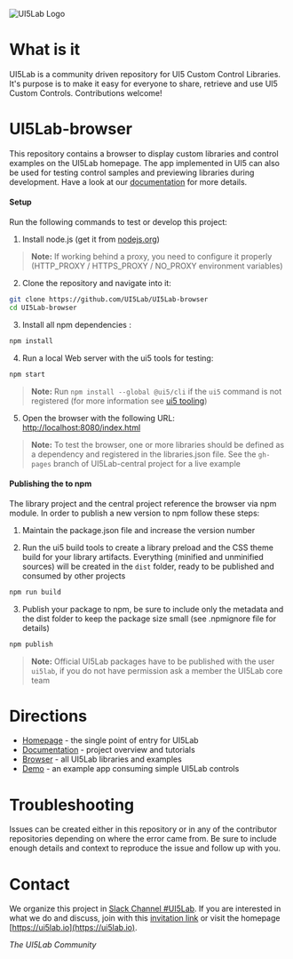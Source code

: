 ![UI5Lab Logo](https://raw.githubusercontent.com/UI5Lab/UI5Lab-central/master/docs/media/UI5LabLogoPhoenix.png)

# What is it
UI5Lab is a community driven repository for UI5 Custom Control Libraries. It's purpose is to make it easy for everyone to share, retrieve and use UI5 Custom Controls. Contributions welcome!

# UI5Lab-browser
This repository contains a browser to display custom libraries and control examples on the UI5Lab homepage. The app implemented in UI5 can also be used for testing control samples and previewing libraries during development. Have a look at our [documentation](http://ui5lab.io/docs/) for more details. 

#### Setup

Run the following commands to test or develop this project:

1. Install node.js (get it from [nodejs.org](http://nodejs.org/))

> **Note:** If working behind a proxy, you need to configure it properly (HTTP_PROXY / HTTPS_PROXY / NO_PROXY environment variables)

2. Clone the repository and navigate into it:

```sh
git clone https://github.com/UI5Lab/UI5Lab-browser
cd UI5Lab-browser
```

3. Install all npm dependencies :

```sh
npm install
```

4. Run a local Web server with the ui5 tools for testing:

```sh
npm start
```

> **Note:** Run ```npm install --global @ui5/cli``` if the ```ui5``` command is not registered (for more information see [ui5 tooling](https://github.com/SAP/ui5-tooling]))

5. Open the browser with the following URL: [http://localhost:8080/index.html](http://localhost:8080/index.html)

> **Note:** To test the browser, one or more libraries should be defined as a dependency and registered in the libraries.json file. See the ```gh-pages``` branch of UI5Lab-central project for a live example

#### Publishing the to npm

The library project and the central project reference the browser via npm module. In order to publish a new version to npm follow these steps:

1. Maintain the package.json file and increase the version number


2. Run the ui5 build tools to create a library preload and the CSS theme build for your library artifacts. Everything (minified and unminified sources) will be created in the ```dist``` folder, ready to be published and consumed by other projects

```sh
npm run build
```

3. Publish your package to npm, be sure to include only the metadata and the dist folder to keep the package size small (see .npmignore file for details) 

```sh
npm publish
```

> **Note:**  Official UI5Lab packages have to be published with the user ```ui5lab```, if you do not have permission ask a member the UI5Lab core team 


# Directions

* [Homepage](https://ui5lab.io) - the single point of entry for UI5Lab
* [Documentation](https://ui5lab.io/docs) - project overview and tutorials
* [Browser](https://ui5lab.io/browser) - all UI5Lab libraries and examples
* [Demo](https://ui5lab.github.io/UI5Lab-app-simple/index.html) - an example app consuming simple UI5Lab controls

# Troubleshooting

Issues can be created either in this repository or in any of the contributor repositories depending on where the error came from.
Be sure to include enough details and context to reproduce the issue and follow up with you. 

# Contact

We organize this project in [Slack Channel #UI5Lab](https://openui5.slack.com/messages/UI5lab).
If you are interested in what we do and discuss, join with this [invitation link](https://ui5-slack-invite.cfapps.eu10.hana.ondemand.com/) or visit the homepage [https://ui5lab.io](https://ui5lab.io).

*The UI5Lab Community*
